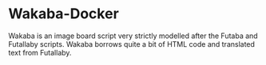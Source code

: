 # Wakaba-Docker
 Wakaba is an image board script very strictly modelled after the Futaba and Futallaby scripts. Wakaba borrows quite a bit of HTML code and translated text from Futallaby.

